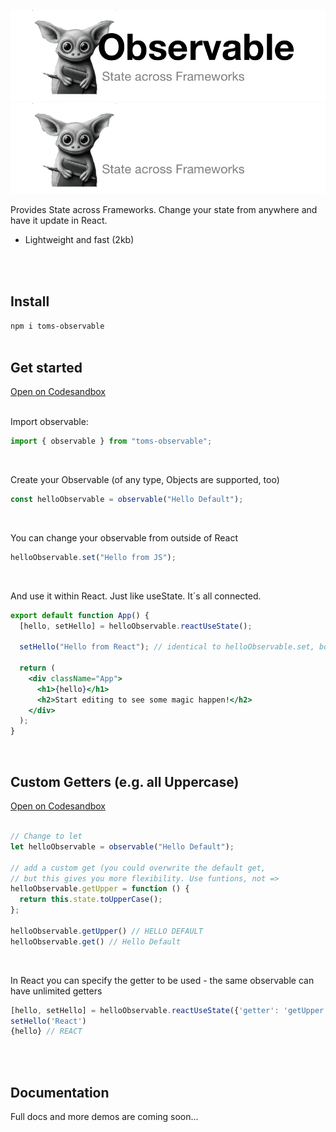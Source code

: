 ![Observable (light mode)](./img/observable-header-light.png#gh-light-mode-only)
![Observable (dark mode)](./img/observable-header-dark.png#gh-dark-mode-only)

Provides State across Frameworks. Change your state from anywhere and have it update in React.

- Lightweight and fast (2kb)
<br>
<br>

## Install
`npm i toms-observable`
<br>
<br>

## Get started
[Open on Codesandbox](https://codesandbox.io/p/sandbox/broken-dust-dd33md)
<br>
<br>

Import observable:
```jsx
import { observable } from "toms-observable";
```
<br>

Create your Observable (of any type, Objects are supported, too)
```jsx
const helloObservable = observable("Hello Default");
```
<br>

You can change your observable from outside of React
```jsx
helloObservable.set("Hello from JS");
```
<br>

And use it within React. Just like useState. It´s all connected.
```jsx
export default function App() {
  [hello, setHello] = helloObservable.reactUseState();

  setHello("Hello from React"); // identical to helloObservable.set, both update

  return (
    <div className="App">
      <h1>{hello}</h1>
      <h2>Start editing to see some magic happen!</h2>
    </div>
  );
}
```

<br>

## Custom Getters (e.g. all Uppercase)
[Open on Codesandbox](https://codesandbox.io/p/sandbox/observable-bascis-forked-f246vk)
<br>
<br>

```jsx
// Change to let
let helloObservable = observable("Hello Default");

// add a custom get (you could overwrite the default get,
// but this gives you more flexibility. Use funtions, not =>
helloObservable.getUpper = function () {
  return this.state.toUpperCase();
};

helloObservable.getUpper() // HELLO DEFAULT
helloObservable.get() // Hello Default
```
<br>

In React you can specify the getter to be used - the same observable can have unlimited getters
```jsx
[hello, setHello] = helloObservable.reactUseState({'getter': 'getUpper'});
setHello('React')
{hello} // REACT
```
<br>
<br>

## Documentation

Full docs and more demos are coming soon...
